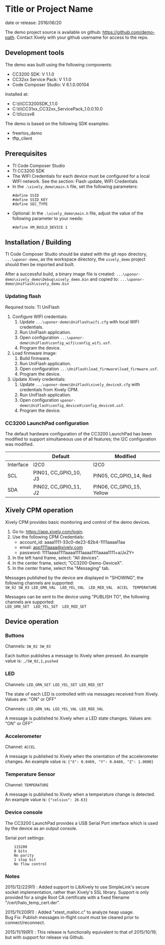 # Title or Project Name
date or release: 2016/06/20

[comment]: <> (This is a comment, it will not be included in the output as long as there is a blank line above the comment block)

<!---
your comment goes here
and here
-->

The demo project source is available on github: https://github.com/demo-path. Contact Xively with your github username for access to the repo.

## Development tools

[comment]: <> (list the components used to build the project)

The demo was built using the following components:
* CC3200 SDK: V 1.1.0
* CC32xx Service Pack: V 1.1.0
* Code Composer Studio: V 6.1.0.00104

Installed at:
* C:\ti\CC3200SDK_1.1.0
* C:\ti\CC31xx_CC32xx_ServicePack_1.0.0.10.0
* C:\ti\ccsv6

The demo is based on the following SDK examples:
* freertos_demo
* tftp_client

## Prerequisites

[comment]: <> (list all tools, configurations, licenses, etc needed for this project)
- TI Code Composer Studio
- TI CC3200 SDK
- The WIFI Credentials for each device must be configured for a local WIFI network.
See the section: Flash update, WIFI Credentials
- In the `.\xively_demo\main.h` file, set the following parameters:
    ```
    #define SSID
    #define SSID_KEY
    #define SEC_TYPE
    ```
- Optional: In the `.\xively_demo\main.h` file, adjust the value of the following parameter to your needs:
    ```
    #define XM_BUILD_DEVICE 1 
    ```

## Installation / Building 

TI Code Composer Studio should be stated with the git repo directory,
`...\uponor-demo`, as the workspace directory, the `xively_demo` project should
then be imported and built.

After a successful build, a binary image file is
created:
  `...\uponor-demo\xively_demo\Debug\xively_demo.bin`
and copied to:
  `...\uponor-demo\UniFlash\xively_demo.bin`

### Updating flash
Required tools: TI UniFlash

1. Configure WIFI credentials:
    1. Update `...\uponor-demo\UniFlash\wifi.cfg` with local WIFI credentials.
    2. Run UniFlash application.
    3. Open configuration `...\uponor-demo\UniFlash\config_wifi\config_wifi.usf`.
    4. Program the device.
2. Load firmware image:
    1. Build firmware.
    2. Run UniFlash application.
    3. Open configuration `...\UniFlash\load_firmware\load_firmware.usf`.
    4. Program the device.
3. Update Xively credentials:
    1. Update `...\uponor-demo\UniFlash\xively_deviceX.cfg` with credentials from Xively CPM.
    2. Run UniFlash application.
    3. Open configuration `uponor-demo\UniFlash\config_deviceX\config_deviceX.usf`.
    4. Program the device.

### CC3200 LaunchPad configuration

The default hardware configuration of the CC3200 LaunchPad has been modified to
support simultaneous use of all features; the I2C configuration was modified.

|   | Default | Modified |
|---|----|---|
| Interface |  I2C0  |  I2C0 | 
| SCL | PIN01, CC_GPIO_10, J3 | PIN05, CC_GPIO_14, Red |   
| SDA | PIN02, CC_GPIO_11, J2 | PIN06, CC_GPIO_15, Yellow | 

## Xively CPM operation 

Xively CPM provides basic monitoring and control of the demo devices. 
1. Go to: https://app.xively.com/login.
2. Use the following CPM Credentials:
    * account_id: aaaa1111-33c0-de23-82b4-1111aaaa11aa 
    * email: app1111aaaa@xively.com 
    * password: 1111aaaa1111aaaa1111aaaa1111aaaa1111+a/JxZY=
3. In the left hand frame, select: "All devices".
4. In the center frame, select; "CC3200-Demo-DeviceX".
5. In the center frame, select the "Messaging" tab.

Messages published by the device are displayed in "SHOWING", the following channels are supported: \
`
SW_02
SW_03
LED_GRN_VAL 
LED_YEL_VAL 
LED_RED_VAL 
ACCEL 
TEMPERATURE
`

Messages can be sent to the device using "PUBLISH TO", the following channels are supported: \
`
LED_GRN_SET 
LED_YEL_SET 
LED_RED_SET
`

## Device operation

### Buttons
Channels: `SW_02 SW_03`

Each button publishes a message to Xively when pressed. An example value is: `,/SW_02,1,pushed`

### LED
Channels: `LED_GRN_SET LED_YEL_SET LED_RED_SET`

The state of each LED is controlled with via messages received from Xively. Values are: "ON" or OFF"

Channels: `LED_GRN_VAL LED_YEL_VAL LED_RED_VAL`

A message is published to Xively when a LED state changes. Values are: "ON" or OFF"

### Accelerometer
Channel: `ACCEL`

A message is published to Xively when the orientation of the accelerometer changes. An example value is: `{"X": 0.0469, "Y": 0.0469, "Z": 1.0000}`

### Temperature Sensor
Channel: `TEMPERATURE`

A message is published to Xively when a temperature change is detected. An example value is: `{"celsius": 26.63}`


### Device console

The CC3200 LaunchPad provides a USB Serial Port interface which is
used by the device as an output console.

Serial port settings:
```
    115200
    8 bits
    No parity
    1 stop bit
    No flow control
```

[comment]: <> (This is a comment, it will not be included in the output as long as there is a blank line above the comment block)

### Notes

2015/12/22(R1) : Added support to LibXively to use SimpleLink's secure socket implementation, rather than Xively's SSL library.  Support is only provided for a single Root CA certificate with a fixed filename "/cert/halo_temp_cert.der".

2015/11/20(R1) : Added "xtest_malloc.c" to analyze heap usage. \
Bug Fix: Publish messages in-flight count must be cleared prior to connect/reconnect.

2015/11/19(R1) : This release is functionally equivalent to that of 2015/10/19; but with support for release via Github.
